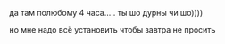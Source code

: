 да там полюбому 4 часа..... ты шо дурны чи шо))))

но мне надо всё установить чтобы завтра не просить
